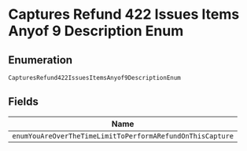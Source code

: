 
# Captures Refund 422 Issues Items Anyof 9 Description Enum

## Enumeration

`CapturesRefund422IssuesItemsAnyof9DescriptionEnum`

## Fields

| Name |
|  --- |
| `enumYouAreOverTheTimeLimitToPerformARefundOnThisCapture` |

